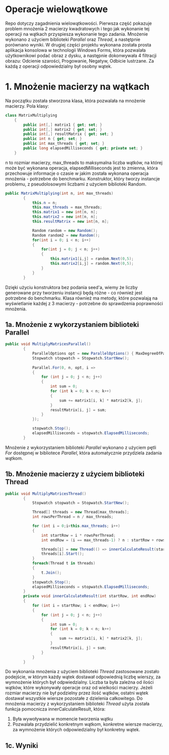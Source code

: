 # Operacje wielowątkowe
Repo dotyczy zagadnienia wielowątkowości. Pierwsza część pokazuje problem mnożenia 2 macierzy kwadratowych i tego jak wykonanie tej operacji na wątkach przyspiesza wykonanie tego zadania. Mnożenie wykonano z użyciem biblioteki _Parallel_ oraz _Thread_, a nastętpnie porównano wyniki.
W drugiej części projektu wykonana została prosta aplikacja konsolowa w technologii Windows Forms, która pozwalała użytkownikowi podać obraz z dysku, a następnie dokonwywała 4 filtracji obrazu: Odcienie szarości, Progowanie, Negatyw, Odbicie lustrzane. Za każdą z operacji odpowiedzialny był osobny wątek.
# 1. Mnożenie macierzy na wątkach
Na początku została stworzona klasa, która pozwalała na mnożenie macierzy. Pola klasy: 
``` C#
class MatrixMultiplying
    {
        public int[,] matrix1 { get; set; }
        public int[,] matrix2 { get; set; }
        public int[,] resultMatrix { get; set; }
        public int n { get; set; }
        public int max_threads { get; set; }
        public long elapsedMilliseconds { get; private set; }
    }
```
n to rozmiar macierzy, max_threads to maksymalna liczba wątków, na której może być wykonana operacja, elapsedMilliseconds jest to zmienna, która przechowuje informacje o czasie w jakim została wykonana operacja mnożenia - potrzebne do benchmarku.
Konstruktor, który tworzy instancje problemu, z pseudolosowymi liczbami z użyciem biblioteki Random.
``` C#
public MatrixMultiplying(int n, int max_threads)
        {          
            this.n = n;
            this.max_threads = max_threads;
            this.matrix1 = new int[n, n];
            this.matrix2 = new int[n, n];
            this.resultMatrix = new int[n, n];

            Random random = new Random();
            Random random2 = new Random();
            for(int i = 0; i < n; i++)
            {
                for(int j = 0; j < n; j++)
                {
                    this.matrix1[i,j] = random.Next(0,5);
                    this.matrix2[i,j] = random.Next(0,5);
                }
            }
        }
```
Dzięki użyciu konstruktora bez podania seed'a, wiemy że liczby generowane przy tworzeniu instancji będą różne - co również jest potrzebne do benchmarku. 
Klasa również ma metody, które pozwalają na wyświetlanie każdej z 3 macierzy - potrzebne do sprawdzenia poprawności mnożenia.
## 1a. Mnożenie z wykorzystaniem biblioteki Parallel
``` C#
public void MultiplyMatricesParallel()
        { 
            ParallelOptions opt = new ParallelOptions() { MaxDegreeOfParallelism = max_threads };
            Stopwatch stopwatch = Stopwatch.StartNew();
            
            Parallel.For(0, n, opt, i =>
            {
                for (int j = 0; j < n; j++)
                {
                    int sum = 0;
                    for (int k = 0; k < n; k++)
                    {
                        sum += matrix1[i, k] * matrix2[k, j];
                    }
                    resultMatrix[i, j] = sum;
                }
            });

            stopwatch.Stop();
            elapsedMilliseconds = stopwatch.ElapsedMilliseconds;
        }
```
Mnożenie z wykorzystaniem biblioteki _Parallel_ wykonano z użyciem pętli _For_ dostępnej w bibliotece _Parallel_, która automatycznie przydziela zadania wątkom. 
## 1b. Mnożenie macierzy z użyciem biblioteki Thread
``` C#
public void MultiplyMatricesThread()
        { 
            Stopwatch stopwatch = Stopwatch.StartNew();

            Thread[] threads = new Thread[max_threads];
            int rowsPerThread = n / max_threads;

            for (int i = 0;i<this.max_threads; i++)
            {
                int startRow = i * rowsPerThread;
                int endRow = (i == max_threads-1) ? n : startRow + rowsPerThread;

                threads[i] = new Thread(() => innerCalculateResult(startRow, endRow));
                threads[i].Start();
            }
            foreach(Thread t in threads)
            {
                t.Join();
            }
            stopwatch.Stop();
            elapsedMilliseconds = stopwatch.ElapsedMilliseconds;
        }
        private void innerCalculateResult(int startRow, int endRow)
        {
            for (int i = startRow; i < endRow; i++)
            {
                for (int j = 0; j < n; j++)
                {
                    int sum = 0;
                    for (int k = 0; k < n; k++)
                    {
                        sum += matrix1[i, k] * matrix2[k, j];
                    }
                    resultMatrix[i, j] = sum;
                }
            }
        }
```
Do wykonania mnożenia z użyciem biblioteki _Thread_ zastosowane zostało podejście, w którym każdy wątek dostawał odpowiednią liczbę wierszy, za wymnożenie których był odpwiedzialny. Liczba ta była zależna od ilości wątków, które wykonywały operacje oraz od wielkości macierzy. Jeżeli rozmiar macierzy nie był podzielny przez ilość wątków, ostatni wątek dostawał wszystkie wiersze pozostałe z dzielenia całkowitego.
Do mnożenia macierzy z wykorzystaniem biblioteki _Thread_ użyta została funkcja pomocnicza innerCalculateResult, która:
1. Była wywoływana w momencie tworzenia wątku
2. Pozwalała przydzielić konkretnym wątkom, konkretne wiersze macierzy, za wymnożenie których odpowiedzialny był konkretny wątek.

## 1c. Wyniki









